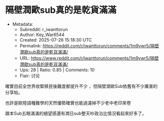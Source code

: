 # 隔壁潤歐sub真的是乾貨滿滿

- Metadata:
  - Subreddit: r_iwanttorun
  - Author: Key_War6544
  - Created: 2025-07-26 15:18:30 UTC
  - Permalink: https://reddit.com/r/iwanttorun/comments/1m9vwr5/隔壁潤歐sub真的是乾貨滿滿/
  - URL: https://www.reddit.com/r/iwanttorun/comments/1m9vwr5/隔壁潤歐sub真的是乾貨滿滿/
  - Ups: 28 | Ratio: 0.85 | Comments: 10
  - Flair: 讨论


確實目前全世界收緊移民後難度都提升不少
，但隔壁潤歐Sub依舊有不少厲害的分享帖。

也許是歐陸語種難學的天然優勢確實也能過濾掉不少老中老印來卷

跟本Sub五眼滿滿的絕望感還有潤日sub整天吵政治比情況看起來好多了。

